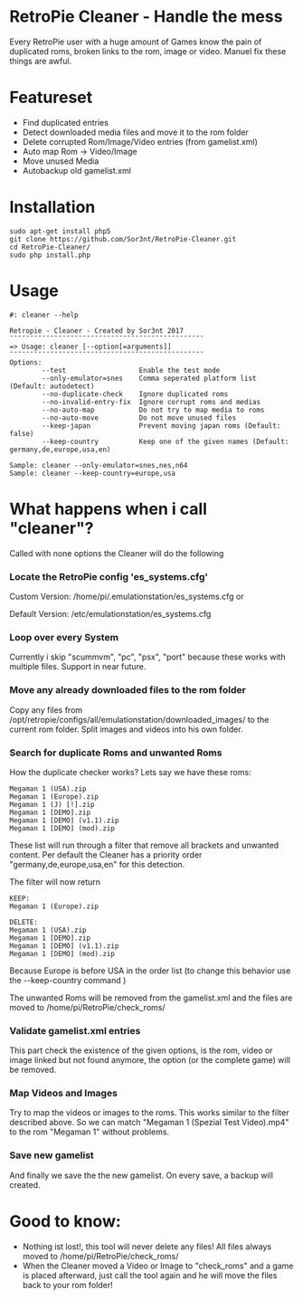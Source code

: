 # RetroPie Cleaner - Handle the mess

Every RetroPie user with a huge amount of Games know the pain of duplicated roms, broken links to the rom, image or video. Manuel fix these things are awful.
 
# Featureset

* Find duplicated entries
* Detect downloaded media files and move it to the rom folder
* Delete corrupted Rom/Image/Video entries (from gamelist.xml)
* Auto map Rom -> Video/Image
* Move unused Media 
* Autobackup old gamelist.xml


# Installation

```
sudo apt-get install php5
git clone https://github.com/Sor3nt/RetroPie-Cleaner.git
cd RetroPie-Cleaner/
sudo php install.php
```

# Usage

```
#: cleaner --help

Retropie - Cleaner - Created by Sor3nt 2017
¯¯¯¯¯¯¯¯¯¯¯¯¯¯¯¯¯¯¯¯¯¯¯¯¯¯¯¯¯¯¯¯¯¯¯¯¯¯¯¯¯¯¯¯¯¯¯¯
=> Usage: cleaner [--option[=arguments]]
¯¯¯¯¯¯¯¯¯¯¯¯¯¯¯¯¯¯¯¯¯¯¯¯¯¯¯¯¯¯¯¯¯¯¯¯¯¯¯¯¯¯¯¯¯¯¯¯
Options: 
        --test                  Enable the test mode
        --only-emulator=snes    Comma seperated platform list (Default: autodetect)
        --no-duplicate-check    Ignore duplicated roms
        --no-invalid-entry-fix  Ignore corrupt roms and medias
        --no-auto-map           Do not try to map media to roms
        --no-auto-move          Do not move unused files
        --keep-japan            Prevent moving japan roms (Default: false)
        --keep-country          Keep one of the given names (Default: germany,de,europe,usa,en)

Sample: cleaner --only-emulator=snes,nes,n64
Sample: cleaner --keep-country=europe,usa

```

# What happens when i call "cleaner"?

Called with none options the Cleaner will do the following

### Locate the RetroPie config 'es_systems.cfg'

Custom Version: /home/pi/.emulationstation/es_systems.cfg or

Default Version: /etc/emulationstation/es_systems.cfg

### Loop over every System

Currently i skip "scummvm", "pc", "psx", "port" because these works with multiple files. Support in near future.

### Move any already downloaded files to the rom folder

Copy any files from /opt/retropie/configs/all/emulationstation/downloaded_images/ to the current rom folder.
Split images and videos into his own folder.

### Search for duplicate Roms and unwanted Roms

How the duplicate checker works? Lets say we have these roms:

```
Megaman 1 (USA).zip 
Megaman 1 (Europe).zip 
Megaman 1 (J) [!].zip 
Megaman 1 [DEMO].zip 
Megaman 1 [DEMO] (v1.1).zip 
Megaman 1 [DEMO] (mod).zip 
```

These list will run through a filter that remove all brackets and unwanted content.
Per default the Cleaner has a priority order "germany,de,europe,usa,en" for this detection.

The filter will now return 


```
KEEP:
Megaman 1 (Europe).zip 

DELETE:
Megaman 1 (USA).zip 
Megaman 1 [DEMO].zip 
Megaman 1 [DEMO] (v1.1).zip 
Megaman 1 [DEMO] (mod).zip 
```

Because Europe is before USA in the order list (to change this behavior use the --keep-country command )

The unwanted Roms will be removed from the gamelist.xml and the files are moved to /home/pi/RetroPie/check_roms/

### Validate gamelist.xml entries

This part check the existence of the given options, is the rom, video or image linked but not found anymore, the option (or the complete game) will be removed.

### Map Videos and Images

Try to map the videos or images to the roms.
This works similar to the filter described above. So we can match "Megaman 1 (Spezial Test Video).mp4" to the rom "Megaman 1" without problems.

### Save new gamelist

And finally we save the the new gamelist. On every save, a backup will created.


# Good to know:

* Nothing ist lost!, this tool will never delete any files! All files always moved to /home/pi/RetroPie/check_roms/
* When the Cleaner moved a Video or Image to "check_roms" and a game is placed afterward, just call the tool again and he will move the files back to your rom folder!